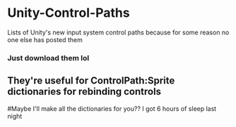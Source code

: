 # Unity-Control-Paths
Lists of Unity's new input system control paths because for some reason no one else has posted them

### Just download them lol
## They're useful for ControlPath:Sprite dictionaries for rebinding controls
#Maybe I'll make all the dictionaries for you??
I got 6 hours of sleep last night
